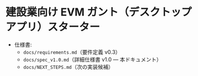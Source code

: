 # 建設業向け EVM ガント（デスクトップアプリ）スターター

- 仕様書:
  - `docs/requirements.md`（要件定義 v0.3）
  - `docs/spec_v1.0.md`（詳細仕様書 v1.0 — 本ドキュメント）
  - `docs/NEXT_STEPS.md`（次の実装候補）
